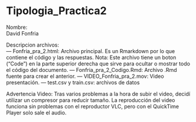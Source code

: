 # Tipologia_Practica2

Nombre: 	
	David Fonfria 
	
Descripcion archivos:		
	— Fonfria_pra_2.html: Archivo principal. Es un Rmarkdown por lo que contiene el código y las respuestas. 
		Nota: Este archivo tiene un boton (“Code”) en la parte superior derecha que sirve para ocultar o mostrar todo el código del documento.
	— Fonfria_pra_2_Codigo.Rmd: Archivo .Rmd fuente para crear el anterior.
	— VIDEO_Fonfria_pra_2.mov: Video presentación.
	— test.csv y train.csv: archivos de datos

Advertencia Video:
	Tras varios problemas a la hora de subir el video, decidí utilizar un compresor para reducir tamaño. La reproducción del video funciona sin problemas con el reproductor VLC, pero con el QuickTime Player solo sale el audio.
